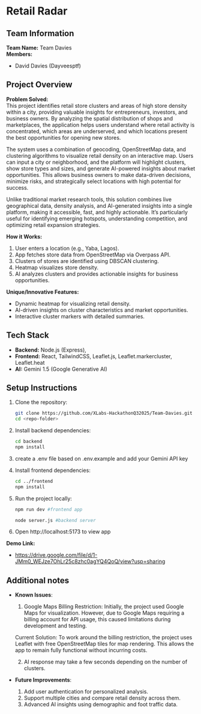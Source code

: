 # Retail Radar

## Team Information
**Team Name:** Team Davies  
**Members:**  
- David Davies (Dayveesptf)  

## Project Overview
**Problem Solved:**  
This project identifies retail store clusters and areas of high store density within a city, providing valuable insights for entrepreneurs, investors, and business owners. By analyzing the spatial distribution of shops and marketplaces, the application helps users understand where retail activity is concentrated, which areas are underserved, and which locations present the best opportunities for opening new stores.

The system uses a combination of geocoding, OpenStreetMap data, and clustering algorithms to visualize retail density on an interactive map. Users can input a city or neighborhood, and the platform will highlight clusters, show store types and sizes, and generate AI-powered insights about market opportunities. This allows business owners to make data-driven decisions, minimize risks, and strategically select locations with high potential for success.

Unlike traditional market research tools, this solution combines live geographical data, density analysis, and AI-generated insights into a single platform, making it accessible, fast, and highly actionable. It’s particularly useful for identifying emerging hotspots, understanding competition, and optimizing retail expansion strategies.

**How it Works:**  
1. User enters a location (e.g., Yaba, Lagos).  
2. App fetches store data from OpenStreetMap via Overpass API.  
3. Clusters of stores are identified using DBSCAN clustering.  
4. Heatmap visualizes store density.  
5. AI analyzes clusters and provides actionable insights for business opportunities.

**Unique/Innovative Features:**  
- Dynamic heatmap for visualizing retail density.  
- AI-driven insights on cluster characteristics and market opportunities.  
- Interactive cluster markers with detailed summaries.  

## Tech Stack
- **Backend:** Node.js (Express),  
- **Frontend:** React, TailwindCSS, Leaflet.js, Leaflet.markercluster, Leaflet.heat  
- **AI:** Gemini 1.5 (Google Generative AI)  

## Setup Instructions
1. Clone the repository:  
   ```bash
   git clone https://github.com/XLabs-HackathonQ32025/Team-Davies.git
   cd <repo-folder>

2. Install backend dependencies:  
   ```bash
   cd backend
   npm install

3. create a .env file based on .env.example and add your Gemini API key
   
4. Install frontend dependencies:  
   ```bash
   cd ../frontend
   npm install

5. Run the project locally:  
   ```bash
   npm run dev #frontend app

   node server.js #backend server

6. Open http://localhost:5173 to view app

**Demo Link:** 
- https://drive.google.com/file/d/1-JMm0_WEJze7OhLr25c8zhc0agYQ4QoQ/view?usp=sharing

## Additional notes
- **Known Issues**:
    1. Google Maps Billing Restriction: Initially, the project used Google Maps for visualization. However, due to Google Maps requiring a billing account for API usage, this caused limitations during development and testing.  

    Current Solution: To work around the billing restriction, the project uses Leaflet with free OpenStreetMap tiles for map rendering. This allows the app to remain fully functional without incurring costs.

    2. AI response may take a few seconds depending on the number of clusters.

- **Future Improvements**:
    1. Add user authentication for personalized analysis.
    2. Support multiple cities and compare retail density across them.
    3. Advanced AI insights using demographic and foot traffic data.


